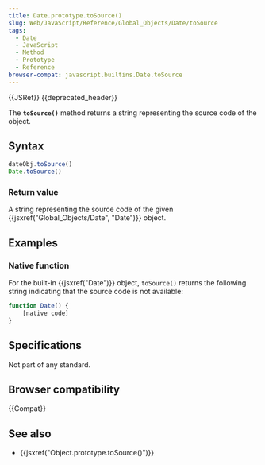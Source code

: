 ```yaml
---
title: Date.prototype.toSource()
slug: Web/JavaScript/Reference/Global_Objects/Date/toSource
tags:
  - Date
  - JavaScript
  - Method
  - Prototype
  - Reference
browser-compat: javascript.builtins.Date.toSource
---
```

{{JSRef}} {{deprecated_header}}

The **`toSource()`** method returns a string representing the source code of the
object.

## Syntax

```js
dateObj.toSource()
Date.toSource()
```

### Return value

A string representing the source code of the given
{{jsxref("Global_Objects/Date",
  "Date")}} object.

## Examples

### Native function

For the built-in {{jsxref("Date")}} object, `toSource()` returns the
following string indicating that the source code is not available:

```js
function Date() {
    [native code]
}
```

## Specifications

Not part of any standard.

## Browser compatibility

{{Compat}}

## See also

- {{jsxref("Object.prototype.toSource()")}}
